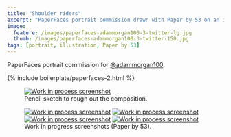 ```yaml
---
title: "Shoulder riders"
excerpt: "PaperFaces portrait commission drawn with Paper by 53 on an iPad."
image: 
  feature: /images/paperfaces-adammorgan100-3-twitter-lg.jpg
  thumb: /images/paperfaces-adammorgan100-3-twitter-150.jpg
tags: [portrait, illustration, Paper by 53]
---
```


PaperFaces portrait commission for [@adammorgan100](http://twitter.com/adammorgan100).

{% include boilerplate/paperfaces-2.html %}

<figure>
	<a href="{{ site.url }}/images/paperfaces-adammorgan100-3-process-1-lg.jpg"><img src="{{ site.url }}/images/paperfaces-adammorgan100-3-process-1-750.jpg" alt="Work in process screenshot"></a>
	<figcaption>Pencil sketch to rough out the composition.</figcaption>
</figure>

<figure class="half">
	<a href="{{ site.url }}/images/paperfaces-adammorgan100-3-process-2-lg.jpg"><img src="{{ site.url }}/images/paperfaces-adammorgan100-3-process-2-600.jpg" alt="Work in process screenshot"></a>
	<a href="{{ site.url }}/images/paperfaces-adammorgan100-3-process-3-lg.jpg"><img src="{{ site.url }}/images/paperfaces-adammorgan100-3-process-3-600.jpg" alt="Work in process screenshot"></a>
	<a href="{{ site.url }}/images/paperfaces-adammorgan100-3-process-4-lg.jpg"><img src="{{ site.url }}/images/paperfaces-adammorgan100-3-process-4-600.jpg" alt="Work in process screenshot"></a>
	<a href="{{ site.url }}/images/paperfaces-adammorgan100-3-process-5-lg.jpg"><img src="{{ site.url }}/images/paperfaces-adammorgan100-3-process-5-600.jpg" alt="Work in process screenshot"></a>
	<figcaption>Work in progress screenshots (Paper by 53).</figcaption>
</figure>